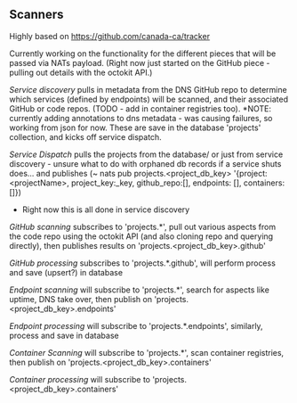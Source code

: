 ## Scanners

Highly based on https://github.com/canada-ca/tracker

Currently working on the functionality for the different pieces that will be passed via NATs payload.  (Right now just started on the GitHub piece - pulling out details with the octokit API.)

*Service discovery* pulls in metadata from the DNS GitHub repo to determine which services (defined by endpoints) will be scanned, and their associated GitHub or code repos. (TODO - add in container registries too). *NOTE: currently adding annotations to dns metadata - was causing failures, so working from json for now.  These are save in the database 'projects' collection, and kicks off service dispatch.

*Service Dispatch* pulls the projects from the database/ or just from service discovery - unsure what to do with orphaned db records if a service shuts does... and publishes (~ nats pub projects.\<project_db_key\> '{project:\<projectName\>, project_key:_key, github_repo:[], endpoints: [], containers: []})
* Right now this is all done in service discovery 

*GitHub scanning* subscribes to 'projects.\*', pull out various aspects from the code repo using the octokit API (and also cloning repo and querying directly), then publishes results on 'projects.\<project_db_key\>.github'

*GitHub processing* subscribes to 'projects.*.github', will perform process and save (upsert?) in database

*Endpoint scanning* will subscribe to 'projects.\*', search for aspects like uptime, DNS take over, then publish on 'projects.\<project_db_key\>.endpoints'

*Endpoint processing* will subscribe to 'projects.*.endpoints', similarly, process and save in database

*Container Scanning* will subscribe to 'projects.\*', scan container registries, then publish on 'projects.\<project_db_key\>.containers'

*Container processing* will subscribe to 'projects.\<project_db_key\>.containers'
